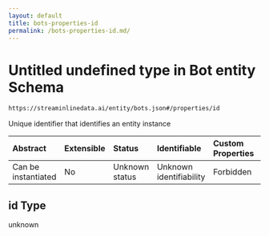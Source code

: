 ```yaml
---
layout: default
title: bots-properties-id
permalink: /bots-properties-id.md/
---
```

# Untitled undefined type in Bot entity Schema

```txt
https://streaminlinedata.ai/entity/bots.json#/properties/id
```

Unique identifier that identifies an entity instance

| Abstract            | Extensible | Status         | Identifiable            | Custom Properties | Additional Properties | Access Restrictions | Defined In                                            |
| :------------------ | :--------- | :------------- | :---------------------- | :---------------- | :-------------------- | :------------------ | :---------------------------------------------------- |
| Can be instantiated | No         | Unknown status | Unknown identifiability | Forbidden         | Allowed               | none                | [bots.json*](bots.md "open original schema") |

## id Type

unknown

